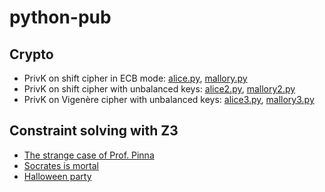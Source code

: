 # python-pub

## Crypto

- PrivK on shift cipher in ECB mode: [alice.py](alice.py), [mallory.py](mallory.py)
- PrivK on shift cipher with unbalanced keys: [alice2.py](alice2.py), [mallory2.py](mallory2.py)
- PrivK on Vigenère cipher with unbalanced keys: [alice3.py](alice3.py), [mallory3.py](mallory3.py)

## Constraint solving with Z3

- [The strange case of Prof. Pinna](pinna-case.py)
- [Socrates is mortal](socrates-is-mortal.py)
- [Halloween party](halloween-party.py)
